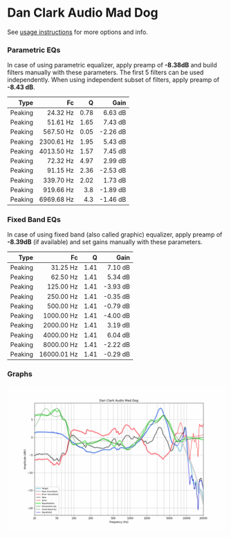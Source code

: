 # Dan Clark Audio Mad Dog
See [usage instructions](https://github.com/jaakkopasanen/AutoEq#usage) for more options and info.

### Parametric EQs
In case of using parametric equalizer, apply preamp of **-8.38dB** and build filters manually
with these parameters. The first 5 filters can be used independently.
When using independent subset of filters, apply preamp of **-8.43 dB**.

| Type    | Fc         |    Q | Gain     |
|--------:|-----------:|-----:|---------:|
| Peaking | 24.32 Hz   | 0.78 | 6.63 dB  |
| Peaking | 51.61 Hz   | 1.65 | 7.43 dB  |
| Peaking | 567.50 Hz  | 0.05 | -2.26 dB |
| Peaking | 2300.61 Hz | 1.95 | 5.43 dB  |
| Peaking | 4013.50 Hz | 1.57 | 7.45 dB  |
| Peaking | 72.32 Hz   | 4.97 | 2.99 dB  |
| Peaking | 91.15 Hz   | 2.36 | -2.53 dB |
| Peaking | 339.70 Hz  | 2.02 | 1.73 dB  |
| Peaking | 919.66 Hz  | 3.8  | -1.89 dB |
| Peaking | 6969.68 Hz | 4.3  | -1.46 dB |

### Fixed Band EQs
In case of using fixed band (also called graphic) equalizer, apply preamp of **-8.39dB**
(if available) and set gains manually with these parameters.

| Type    | Fc          |    Q | Gain     |
|--------:|------------:|-----:|---------:|
| Peaking | 31.25 Hz    | 1.41 | 7.10 dB  |
| Peaking | 62.50 Hz    | 1.41 | 5.34 dB  |
| Peaking | 125.00 Hz   | 1.41 | -3.93 dB |
| Peaking | 250.00 Hz   | 1.41 | -0.35 dB |
| Peaking | 500.00 Hz   | 1.41 | -0.79 dB |
| Peaking | 1000.00 Hz  | 1.41 | -4.00 dB |
| Peaking | 2000.00 Hz  | 1.41 | 3.19 dB  |
| Peaking | 4000.00 Hz  | 1.41 | 6.04 dB  |
| Peaking | 8000.00 Hz  | 1.41 | -2.22 dB |
| Peaking | 16000.01 Hz | 1.41 | -0.29 dB |

### Graphs
![](./Dan%20Clark%20Audio%20Mad%20Dog.png)
